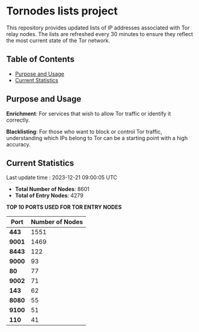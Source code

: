 # Tornodes lists project

This repository provides updated lists of IP addresses associated with Tor relay nodes. The lists are refreshed every 30 minutes to ensure they reflect the most current state of the Tor network.

## Table of Contents

- [Purpose and Usage](#purpose-and-usage)
- [Current Statistics](#current-statistics)


## Purpose and Usage

**Enrichment**: For services that wish to allow Tor traffic or identify it correctly.

**Blacklisting**: For those who want to block or control Tor traffic, understanding which IPs belong to Tor can be a starting point with a high accuracy.

## Current Statistics

Last update time : 2023-12-21 09:00:05 UTC

- **Total Number of Nodes**: 8601
- **Total of Entry Nodes**: 4279

**TOP 10 PORTS USED FOR TOR ENTRY NODES**

| **Port** | **Number of Nodes** |
|------|-----------------|
| **443**   | 1551  |
| **9001**   | 1469  |
| **8443**   | 122  |
| **9000**   | 93  |
| **80**   | 77  |
| **9002**   | 71  |
| **143**   | 62  |
| **8080**   | 55  |
| **9100**   | 51  |
| **110**   | 41  |

